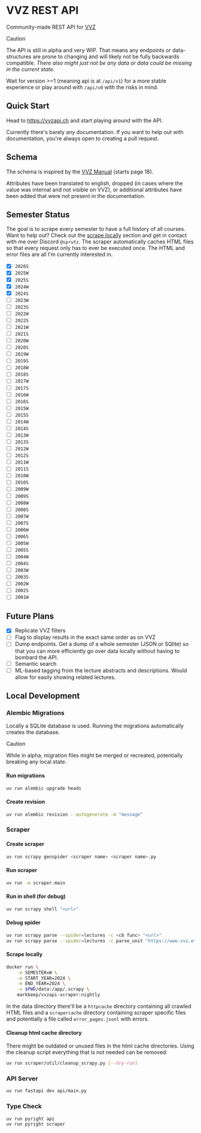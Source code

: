 # VVZ REST API

Community-made REST API for [VVZ](https://www.vvz.ethz.ch/Vorlesungsverzeichnis)

> [!CAUTION]  
> The API is still in alpha and very WIP. That means any endpoints or data-structures are prone to changing and will likely not be fully backwards compatible. _There also might just not be any data or data could be missing in the current state._
>
> Wait for version >=1 (meaning api is at `/api/v1`) for a more stable experience or play around with `/api/v0` with the risks in mind.

## Quick Start

Head to https://vvzapi.ch and start playing around with the API.

Currently there's barely any documentation. If you want to help out with documentation, you're always open to creating a pull request.

## Schema

The schema is inspired by the [VVZ Manual](https://www.bi.id.ethz.ch/soapvvz-2023-1/manual/SoapVVZ.pdf#page=18) (starts page 18).

Attributes have been translated to english, dropped (in cases where the value was internal and not visible on VVZ), or additional attributes have been added that were not present in the documentation.

## Semester Status

The goal is to scrape every semester to have a full history of all courses. Want to help out? Check out the [scrape locally](#scrape-locally) section and get in contact with me over Discord `@sprutz`. The scraper automatically caches HTML files so that every request only has to ever be executed once. The HTML and error files are all I'm currently interested in.

- [x] `2026S`
- [x] `2025W`
- [x] `2025S`
- [x] `2024W`
- [x] `2024S`
- [ ] `2023W`
- [ ] `2023S`
- [ ] `2022W`
- [ ] `2022S`
- [ ] `2021W`
- [ ] `2021S`
- [ ] `2020W`
- [ ] `2020S`
- [ ] `2019W`
- [ ] `2019S`
- [ ] `2018W`
- [ ] `2018S`
- [ ] `2017W`
- [ ] `2017S`
- [ ] `2016W`
- [ ] `2016S`
- [ ] `2015W`
- [ ] `2015S`
- [ ] `2014W`
- [ ] `2014S`
- [ ] `2013W`
- [ ] `2013S`
- [ ] `2012W`
- [ ] `2012S`
- [ ] `2011W`
- [ ] `2011S`
- [ ] `2010W`
- [ ] `2010S`
- [ ] `2009W`
- [ ] `2009S`
- [ ] `2008W`
- [ ] `2008S`
- [ ] `2007W`
- [ ] `2007S`
- [ ] `2006W`
- [ ] `2006S`
- [ ] `2005W`
- [ ] `2005S`
- [ ] `2004W`
- [ ] `2004S`
- [ ] `2003W`
- [ ] `2003S`
- [ ] `2002W`
- [ ] `2002S`
- [ ] `2001W`

## Future Plans

- [x] Replicate VVZ filters
- [ ] Flag to display results in the exact same order as on VVZ
- [ ] Dump endpoints. Get a dump of a whole semester (JSON or SQlite) so that you can more efficiently go over data locally without having to bombard the API.
- [ ] Semantic search
- [ ] ML-based tagging from the lecture abstracts and descriptions. Would allow for easily showing related lectures.

## Local Development

### Alembic Migrations

Locally a SQLite database is used. Running the migrations automatically creates the database.

> [!CAUTION]
> While in alpha, migration files might be merged or recreated, potentially breaking any local state.

#### Run migrations

```sh
uv run alembic upgrade heads
```

#### Create revision

```sh
uv run alembic revision --autogenerate -m "message"
```

### Scraper

#### Create scraper

```sh
uv run scrapy genspider <scraper name> <scraper name>.py
```

#### Run scraper

```sh
uv run -m scraper.main
```

#### Run in shell (for debug)

```sh
uv run scrapy shell "<url>"
```

#### Debug spider

```sh
uv run scrapy parse --spider=lectures -c <cb func> "<url>"
uv run scrapy parse --spider=lectures -c parse_unit "https://www.vvz.ethz.ch/Vorlesungsverzeichnis/lerneinheit.view?semkez=2025W&ansicht=ALLE&lerneinheitId=192945&lang=en"
```

#### Scrape locally

```sh
docker run \
    -e SEMESTER=W \
    -e START_YEAR=2024 \
    -e END_YEAR=2024 \
    -v $PWD/data:/app/.scrapy \
    markbeep/vvzapi-scraper:nightly
```

In the data directory there'll be a `httpcache` directory containing all crawled HTML files and a `scrapercache` directory containing scraper specific files and potentially a file called `error_pages.jsonl` with errors.

#### Cleanup html cache directory

There might be outdated or unused files in the html cache directories. Using the cleanup script everything that is not needed can be removed:

```sh
uv run scraper/util/cleanup_scrapy.py [--dry-run]
```

### API Server

```sh
uv run fastapi dev api/main.py
```

### Type Check

```sh
uv run pyright api
uv run pyright scraper
```
